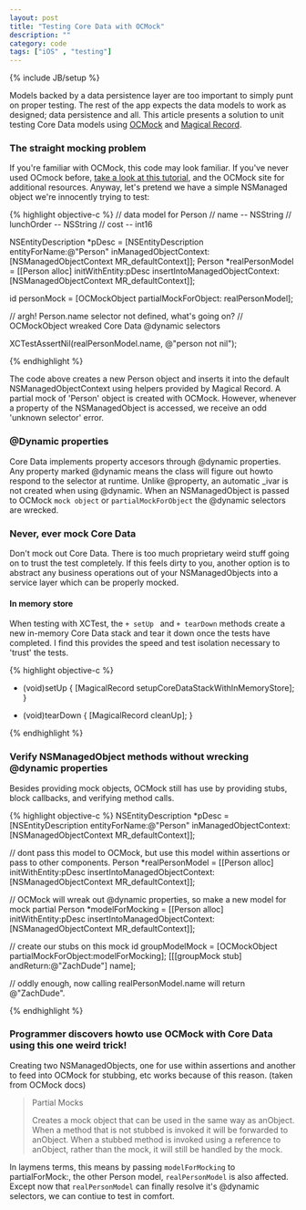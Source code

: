 ```yaml
---
layout: post
title: "Testing Core Data with OCMock"
description: ""
category: code
tags: ["iOS" , "testing"]
---
```

{% include JB/setup %}

Models backed by a data persistence layer are too important to simply punt on proper testing. The rest of the app expects the data models to work as designed; data persistence and all. This article presents a solution to unit testing Core Data models using [OCMock](http://ocmock.org/) and [Magical Record](https://github.com/magicalpanda/MagicalRecord). 

### The straight mocking problem
If you're familiar with OCMock, this code may look familiar. If you've never
used OCmock before, [take a look at this tutorial](/code/2014/03/03/effective-testing-with-ocmock/), and the OCMock site for
additional resources. Anyway, let's pretend we have a simple NSManaged object
we're innocently trying to test: 

{% highlight objective-c %}
// data model for Person
// name -- NSString
// lunchOrder -- NSString
// cost -- int16

NSEntityDescription *pDesc = [NSEntityDescription entityForName:@"Person" 
                                         inManagedObjectContext:[NSManagedObjectContext MR_defaultContext]];
Person *realPersonModel = [[Person alloc] initWithEntity:pDesc 
            insertIntoManagedObjectContext:[NSManagedObjectContext MR_defaultContext]];

id personMock = [OCMockObject partialMockForObject: realPersonModel];

// argh! Person.name selector not defined, what's going on? 
// OCMockObject wreaked Core Data @dynamic selectors 

XCTestAssertNil(realPersonModel.name, @"person not nil");

{% endhighlight %}

The code above creates a new Person object and inserts it into the default
NSManagedObjectContext using helpers provided by Magical Record. A partial mock of 'Person' object is created with OCMock.
However, whenever a property of the NSManagedObject is accessed, we receive an odd 'unknown selector' error.

### @Dynamic properties
Core Data implements property accesors through @dynamic properties. Any property marked @dynamic means the class will figure out howto respond to the selector at runtime. Unlike @property, an automatic _ivar is not created when using @dynamic. When an NSManagedObject is passed to OCMock ```mock object``` or ```partialMockForObject``` the @dynamic selectors are wrecked. 

### Never, ever mock Core Data
Don't mock out Core Data. There is too much proprietary weird stuff going on to trust the test completely. If this feels dirty to you, another option is to abstract any business operations out of your NSManagedObjects into a service layer which can be properly mocked. 

#### In memory store

When testing with XCTest, the ```+ setUp ``` and ```+ tearDown``` methods create a new in-memory Core Data stack and tear it down once the tests have completed. I find this provides the speed and test isolation necessary to 'trust' the tests.

{% highlight objective-c %}
+ (void)setUp {
    [MagicalRecord setupCoreDataStackWithInMemoryStore];
}

+ (void)tearDown {
    [MagicalRecord cleanUp];
}

{% endhighlight %}

### Verify NSManagedObject methods without wrecking @dynamic properties

Besides providing mock objects, OCMock still has use by providing stubs, block callbacks, and verifying method calls.

{% highlight objective-c %}
NSEntityDescription *pDesc = [NSEntityDescription entityForName:@"Person" 
                                         inManagedObjectContext:[NSManagedObjectContext MR_defaultContext]];

// dont pass this model to OCMock, but use this model within assertions or pass to other components.
Person *realPersonModel = [[Person alloc] initWithEntity:pDesc 
            insertIntoManagedObjectContext:[NSManagedObjectContext MR_defaultContext]];


// OCMock will wreak out @dynamic properties, so make a new model for mock partial
Person *modelForMocking = [[Person alloc] initWithEntity:pDesc 
            insertIntoManagedObjectContext:[NSManagedObjectContext MR_defaultContext]];

// create our stubs on this mock
id groupModelMock = [OCMockObject partialMockForObject:modelForMocking];
[[[groupMock stub] andReturn:@"ZachDude"] name];

// oddly enough, now calling realPersonModel.name will return @"ZachDude".

{% endhighlight %}

### Programmer discovers howto use OCMock with Core Data using this one weird trick!
Creating two NSManagedObjects, one for use within assertions and another to feed into OCMock for stubbing, etc works because of this reason. (taken from OCMock docs)
>Partial Mocks
>
>Creates a mock object that can be used in the same way as anObject. When a method that is not stubbed is invoked it will be forwarded to anObject. When a stubbed method is invoked using a reference to anObject, rather than the mock, it will still be handled by the mock.

In laymens terms, this means by passing ```modelForMocking``` to partialForMock:, the other Person model, ```realPersonModel``` is also affected. Except now that ```realPersonModel``` can finally resolve it's @dynamic selectors, we can contiue to test in comfort.

